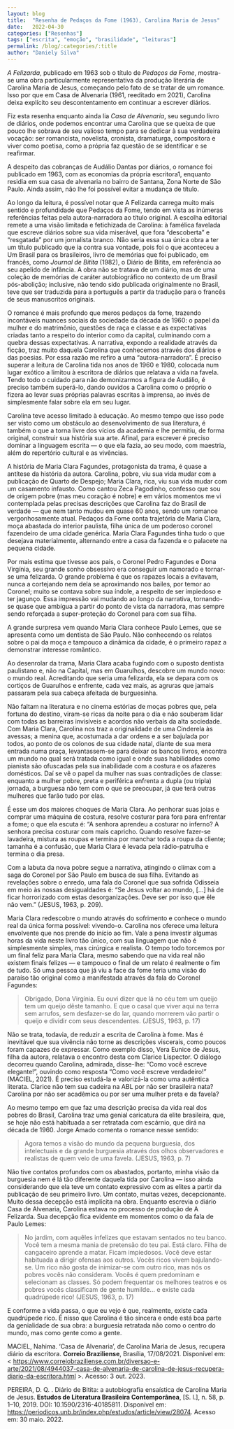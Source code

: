 ```yaml
---
layout: blog
title:  "Resenha de Pedaços da Fome (1963), Carolina Maria de Jesus"
date:   2022-04-30
categories: ["Resenhas"]
tags: ["escrita", "emoção", "brasilidade", "leituras"]
permalink: /blog/:categories/:title
author: "Daniely Silva"
---
```


*A Felizarda*, publicado em 1963 sob o título de *Pedaços da Fome*, mostra-se uma obra particularmente representativa da produção literária de Carolina Maria de Jesus, começando pelo fato de se tratar de um romance. Isso por que em Casa de Alvenaria (1961, reeditado em 2021), Carolina deixa explícito seu descontentamento em continuar a escrever diários. <!--more-->

Fiz esta resenha enquanto ainda lia *Casa de Alvenaria*, seu segundo livro de diários, onde podemos encontrar uma Carolina que se queixa de que pouco lhe sobrava de seu valioso tempo para se dedicar à sua verdadeira vocação: ser romancista, novelista, cronista, dramaturga, compositora e viver como poetisa, como a própria faz questão de se identificar e se reafirmar.

A despeito das cobranças de Audálio Dantas por diários, o romance foi publicado em 1963, com as economias da própria escritora1, enquanto residia em sua casa de alvenaria no bairro de Santana, Zona Norte de São Paulo. Ainda assim, não lhe foi possível evitar a mudança de título.

Ao longo da leitura, é possível notar que A Felizarda carrega muito mais sentido e profundidade que Pedaços da Fome, tendo em vista as inúmeras referências feitas pela autora-narradora ao título original. A escolha editorial remete a uma visão limitada e fetichizada de Carolina: à famélica favelada que escreve diários sobre sua vida miserável, que fora “descoberta” e “resgatada” por um jornalista branco. Não seria essa sua única obra a ter um título publicado que ia contra sua vontade, pois foi o que aconteceu a Um Brasil para os brasileiros, livro de memórias que foi publicado, em francês, como *Journal de Bitita* (1982), o Diário de Bitita, em referência ao seu apelido de infância. A obra não se tratava de um diário, mas de uma coleção de memórias de caráter autobiográfico no contexto de um Brasil pós-abolição; inclusive, não tendo sido publicada originalmente no Brasil, teve que ser traduzida para a português a partir da tradução para o francês de seus manuscritos originais.

O romance é mais profundo que meros pedaços da fome, trazendo incontáveis nuances sociais da sociedade da década de 1960: o papel da mulher e do matrimônio, questões de raça e classe e as expectativas criadas tanto a respeito do interior como da capital, culminando com a quebra dessas expectativas. A narrativa, expondo a realidade através da ficção, traz muito daquela Carolina que conhecemos através dos diários e das poesias. Por essa razão me refiro a uma “autora-narradora”. É preciso superar a leitura de Carolina tida nos anos de 1960 e 1980, colocada num lugar exótico a limitou à escritora de diários que relatava a vida na favela.	Tendo todo o cuidado para não demonizarmos a figura de Audálio, é preciso também superá-lo, dando ouvidos a Carolina como o próprio o fizera ao levar suas próprias palavras escritas à imprensa, ao invés de simplesmente falar sobre ela em seu lugar.

Carolina teve acesso limitado à educação. Ao mesmo tempo que isso pode ser visto como um obstáculo ao desenvolvimento de sua literatura, é também o que a torna livre dos vícios da academia e lhe permitiu, de forma original, construir sua história sua arte. Afinal, para escrever é preciso dominar a linguagem escrita — o que ela fazia, ao seu modo, com maestria, além do repertório cultural e as vivências.

A história de Maria Clara Fagundes, protagonista da trama, é quase a antítese da história da autora. Carolina, pobre, viu sua vida mudar com a publicação de Quarto de Despejo; Maria Clara, rica, viu sua vida mudar com um casamento infausto. Como cantou Zeca Pagodinho, confesso que sou de origem pobre (mas meu coração é nobre) e em vários momentos me vi contemplada pelas precisas descrições que Carolina faz do Brasil de verdade — que nem tanto mudou em quase 60 anos, sendo um romance vergonhosamente atual.
Pedaços da Fome conta trajetória de Maria Clara, moça abastada do interior paulista, filha única de um poderoso coronel fazendeiro de uma cidade genérica. Maria Clara Fagundes tinha tudo o que desejava materialmente, alternando entre a casa da fazenda e o palacete na pequena cidade.

Por mais estima que tivesse aos pais, o Coronel Pedro Fagundes e Dona Virgínia, seu grande sonho obsessivo era conseguir um namorado e tornar-se uma felizarda. O grande problema é que os rapazes locais a evitavam, nunca a cortejando nem dela se aproximando nos bailes, por temor ao Coronel; muito se contava sobre sua índole, a respeito de ser impiedoso e ter jagunço. Essa impressão vai mudando ao longo da narrativa, tornando-se quase que ambígua a partir do ponto de vista da narradora, mas sempre sendo reforçada a super-proteção do Coronel para com sua filha.

A grande surpresa vem quando Maria Clara conhece Paulo Lemes, que se apresenta como um dentista de São Paulo. Não conhecendo os relatos sobre o pai da moça e tampouco a dinâmica da cidade, é o primeiro rapaz a demonstrar interesse romântico.

Ao desenrolar da trama, Maria Clara acaba fugindo com o suposto dentista paulistano e, não na Capital, mas em Guarulhos, descobre um mundo novo: o mundo real. Acreditando que seria uma felizarda, ela se depara com os cortiços de Guarulhos e enfrente, cada vez mais, as agruras que jamais passaram pela sua cabeça afeitada de burguesinha.

Não faltam na literatura e no cinema estórias de moças pobres que, pela fortuna do destino, viram-se ricas da noite para o dia e não souberam lidar com todas as barreiras invisíveis e acordos não verbais da alta sociedade. Com Maria Clara, Carolina nos traz a originalidade de uma Cinderela às avessas; a menina que, acostumada a dar ordens e a ser bajulada por todos, ao ponto de os colonos de sua cidade natal, diante de sua mera entrada numa praça, levantassem-se para deixar os bancos livros, encontra um mundo no qual será tratada como igual e onde suas habilidades como pianista são ofuscadas pela sua inabilidade com a costura e os afazeres domésticos. Daí se vê o papel da mulher nas suas contradições de classe: enquanto a mulher pobre, preta e periférica enfrenta a dupla (ou tripla) jornada, a burguesa não tem com o que se preocupar, já que terá outras mulheres que farão tudo por elas.

É esse um dos maiores choques de Maria Clara. Ao penhorar suas joias e comprar uma máquina de costura, resolve costurar para fora para enfrentar a fome; o que ela escuta é: “A senhora aprendeu a costurar no inferno? A senhora precisa costurar com mais capricho. Quando resolve fazer-se lavadeira, mistura as roupas e termina por manchar toda a roupa da cliente; tamanha é a confusão, que Maria Clara é levada pela rádio-patrulha e termina o dia presa.

Com a labuta da nova pobre segue a narrativa, atingindo o clímax com a saga do Coronel por São Paulo em busca de sua filha. Evitando as revelações sobre o enredo, uma fala do Coronel que sua sofrida Odisseia em meio às nossas desigualdades é: “Se Jesus voltar ao mundo, [...] há de ficar horrorizado com estas desorganizações. Deve ser por isso que êle não vem.” (JESUS, 1963, p. 209).

Maria Clara redescobre o mundo através do sofrimento e conhece o mundo real da única forma possível: vivendo-o. Carolina nos oferece uma leitura envolvente que nos prende do início ao fim. Vale a pena investir algumas horas da vida neste livro tão único, com sua linguagem que não é simplesmente simples, mas cirúrgica e realista. O tempo todo torcemos por um final feliz para Maria Clara, mesmo sabendo que na vida real não existem finais felizes — e tampouco o final de um relato é realmente o fim de tudo. 	Só uma pessoa que já viu a face da fome teria uma visão do paraíso tão original como a manifestada através da fala do Coronel Fagundes:

> Obrigado, Dona Virgínia. Eu ouvi dizer que lá no céu tem um queijo tem um queijo dêste tamanho. E que o casal que viver aqui na terra sem arrufos, sem desfazer-se do lar, quando morrerem vão partir o queijo e dividir com seus descendentes. (JESUS, 1963, p. 17)

Não se trata, todavia, de reduzir a escrita de Carolina à fome. Mas é inevitável que sua vivência não torne as descrições viscerais, como poucos foram capazes de expressar. Como exemplo disso, Vera Eunice de Jesus, filha da autora, relatava o encontro desta com Clarice Lispector. O  diálogo decorreu quando Carolina, admirada, disse-lhe: “Como você escreve elegante!”, ouvindo como resposta “Como você escreve verdadeiro!” (MACIEL, 2021). É preciso estudá-la e valorizá-la como uma autêntica literata. Clarice não tem sua cadeira na ABL por não ser brasileira nata? Carolina por não ser acadêmica ou por ser uma mulher preta e da favela?

Ao mesmo tempo em que faz uma descrição precisa da vida real dos pobres do Brasil, Carolina traz uma genial caricatura da elite brasileira, que, se hoje não está habituada a ser retratada com escárnio, que dirá na década de 1960. Jorge Amado comenta o romance nesse sentido:

> Agora temos a visão do mundo da pequena burguesia, dos intelectuais e da grande burguesia através dos olhos observadores e realistas de quem veio de uma favela. (JESUS, 1963, p. 7)

Não tive contatos profundos com os abastados, portanto, minha visão da burguesia nem é lá tão diferente daquela tida por Carolina — isso ainda considerando que ela teve um contato expressivo com as elites a partir da publicação de seu primeiro livro. Um contato, muitas vezes, decepcionante.
Muito dessa decepção está implícita na obra. Enquanto escrevia o diário Casa de Alvenaria, Carolina estava no processo de produção de A Felizarda. Sua decepção fica evidente em momentos como o da fala de Paulo Lemes:

> No jardim, com aquêles infelizes que estavam sentados no teu banco. Você tem a mesma mania de pretensão do teu pai. Está claro. Filha de cangaceiro aprende a matar. Ficam impiedosos. Você deve estar habituada a dirigir ofensas aos outros. Vocês ricos vivem bajulando-se. Um rico não gosta de inimizar-se com outro rico, mas nós os pobres vocês não consideram. Vocês é quem predominam e selecionam as classes. Só podem frequentar os melhores teatros e os pobres vocês classificam de gente humilde... e existe cada quadrúpede rico! (JESUS, 1963, p. 17)

E conforme a vida passa, o que eu vejo é que, realmente, existe cada quadrúpede rico. É nisso que Carolina é tão sincera e onde está boa parte da genialidade de sua obra: a burguesia retratada não como o centro do mundo, mas como gente como a gente.



MACIEL, Nahima. ‘Casa de Alvenaria’, de Carolina Maria de Jesus, recupera diário da escritora. **Correio Braziliense**, Brasília, 17/08/2021. Disponível em: < https://www.correiobraziliense.com.br/diversao-e-arte/2021/08/4944037-casa-de-alvenaria-de-carolina-de-jesus-recupera-diario-da-escritora.html >. Acesso: 3 out. 2023.

PEREIRA, D. Q. . Diário de Bitita: a autobiografia ensaística de Carolina Maria de Jesus. **Estudos de Literatura Brasileira Contemporânea**, [S. l.], n. 58, p. 1–10, 2019. DOI: 10.1590/2316-40185811. Disponível em: https://periodicos.unb.br/index.php/estudos/article/view/28074. Acesso em: 30 maio. 2022.
